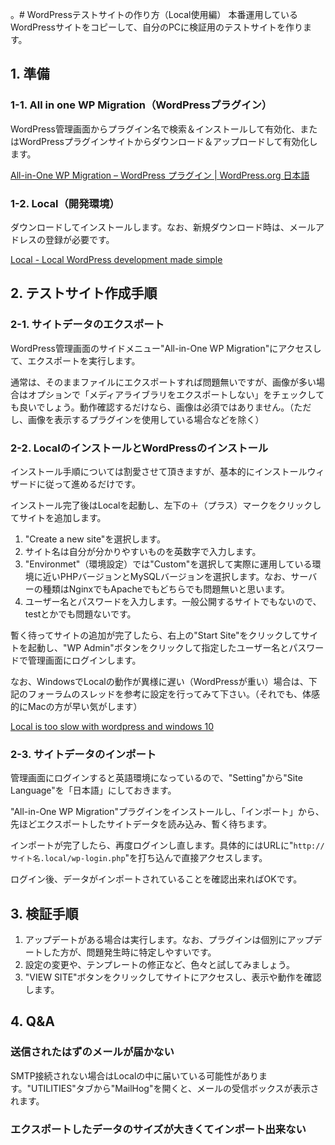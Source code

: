 。# WordPressテストサイトの作り方（Local使用編）
本番運用しているWordPressサイトをコピーして、自分のPCに検証用のテストサイトを作ります。
## 1. 準備
### 1-1. All in one WP Migration（WordPressプラグイン）
WordPress管理画面からプラグイン名で検索＆インストールして有効化、またはWordPressプラグインサイトからダウンロード＆アップロードして有効化します。

[All-in-One WP Migration &#8211; WordPress プラグイン &#124; WordPress.org 日本語](https://ja.wordpress.org/plugins/all-in-one-wp-migration/)
### 1-2. Local（開発環境）
ダウンロードしてインストールします。なお、新規ダウンロード時は、メールアドレスの登録が必要です。

[Local &#x2d; Local WordPress development made simple](https://localwp.com/)
## 2. テストサイト作成手順
### 2-1. サイトデータのエクスポート
WordPress管理画面のサイドメニュー"All-in-One WP Migration"にアクセスして、エクスポートを実行します。

通常は、そのままファイルにエクスポートすれば問題無いですが、画像が多い場合はオプションで「メディアライブラリをエクスポートしない」をチェックしても良いでしょう。動作確認するだけなら、画像は必須ではありません。（ただし、画像を表示するプラグインを使用している場合などを除く）
### 2-2. LocalのインストールとWordPressのインストール
インストール手順については割愛させて頂きますが、基本的にインストールウィザードに従って進めるだけです。

インストール完了後はLocalを起動し、左下の＋（プラス）マークをクリックしてサイトを追加します。

1. "Create a new site"を選択します。
2. サイト名は自分が分かりやすいものを英数字で入力します。
3. "Environmet"（環境設定）では"Custom"を選択して実際に運用している環境に近いPHPバージョンとMySQLバージョンを選択します。なお、サーバーの種類はNginxでもApacheでもどちらでも問題無いと思います。
4. ユーザー名とパスワードを入力します。一般公開するサイトでもないので、testとかでも問題ないです。

暫く待ってサイトの追加が完了したら、右上の"Start Site"をクリックしてサイトを起動し、"WP Admin"ボタンをクリックして指定したユーザー名とパスワードで管理画面にログインします。

なお、WindowsでLocalの動作が異様に遅い（WordPressが重い）場合は、下記のフォーラムのスレッドを参考に設定を行ってみて下さい。（それでも、体感的にMacの方が早い気がします）

[Local is too slow with wordpress and windows 10](https://community.localwp.com/t/local-is-too-slow-with-wordpress-and-windows-10/26348/10)
### 2-3. サイトデータのインポート
管理画面にログインすると英語環境になっているので、"Setting"から"Site Language"を「日本語」にしておきます。

"All-in-One WP Migration"プラグインをインストールし、「インポート」から、先ほどエクスポートしたサイトデータを読み込み、暫く待ちます。

インポートが完了したら、再度ログインし直します。具体的にはURLに"`http://サイト名.local/wp-login.php`"を打ち込んで直接アクセスします。

ログイン後、データがインポートされていることを確認出来ればOKです。
## 3. 検証手順
1. アップデートがある場合は実行します。なお、プラグインは個別にアップデートした方が、問題発生時に特定しやすいです。
2. 設定の変更や、テンプレートの修正など、色々と試してみましょう。
3. "VIEW SITE"ボタンをクリックしてサイトにアクセスし、表示や動作を確認します。

## 4. Q&A
### 送信されたはずのメールが届かない
SMTP接続されない場合はLocalの中に届いている可能性があります。"UTILITIES"タブから"MailHog"を開くと、メールの受信ボックスが表示されます。
### エクスポートしたデータのサイズが大きくてインポート出来ない


